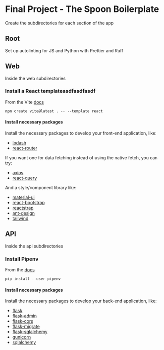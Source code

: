 # Final Project - The Spoon Boilerplate

Create the subdirectories for each section of the app

## Root

Set up autolinting for JS and Python with Prettier and Ruff

## Web

Inside the web subdirectories

### Install a React templateasdfasdfasdf

From the Vite [docs](https://vite.dev/guide/#scaffolding-your-first-vite-project)

```shell
npm create vite@latest . -- --template react
```

#### Install necessary packages

Install the necessary packages to develop your front-end application, like:

- [lodash](https://github.com/lodash/lodash?tab=readme-ov-file#installation)
- [react-router](https://reactrouter.com/start/library/installation)

If you want one for data fetching instead of using the native fetch, you can try:

- [axios](https://axios-http.com/docs/intro)
- [react-query](https://tanstack.com/query/latest/docs/framework/react/installation)

And a style/component library like:

- [material-ui](https://mui.com/material-ui/getting-started/installation/)
- [react-bootstrap](https://react-bootstrap.netlify.app/docs/getting-started/introduction)
- [reactstrap](https://reactstrap.github.io/?path=/docs/home-installation--page#getting-started)
- [ant-design](https://ant.design/docs/react/use-with-vite)
- [tailwind](https://tailwindcss.com/docs/installation/using-vite)

## API

Inside the api subdirectories

### Install Pipenv

From the [docs](https://pipenv.pypa.io/en/latest/installation.html#preferred-installation-of-pipenv)

```shell
pip install --user pipenv
```

#### Install necessary packages

Install the necessary packages to develop your back-end application, like:

- [flask](https://flask.palletsprojects.com/en/stable/installation/)
- [flask-admin](https://flask-admin.readthedocs.io/en/latest/introduction/#getting-started)
- [flask-cors](https://pypi.org/project/Flask-Cors/)
- [flask-migrate](https://flask-migrate.readthedocs.io/en/latest/#installation)
- [flask-sqlalchemy](https://flask-sqlalchemy.readthedocs.io/en/stable/quickstart/#installation)
- [gunicorn](https://gunicorn.org/)
- [sqlalchemy](https://docs.sqlalchemy.org/en/20/intro.html#installation)
